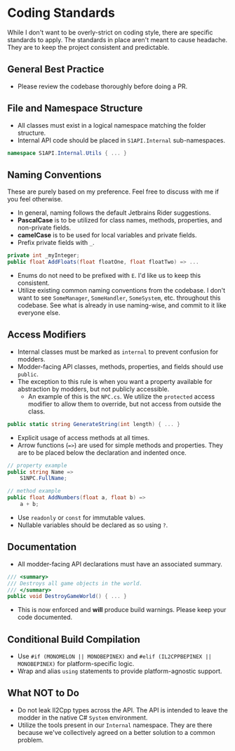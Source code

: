 # Coding Standards
While I don't want to be overly-strict on coding style, there are specific standards to apply.
The standards in place aren't meant to cause headache.
They are to keep the project consistent and predictable.

## General Best Practice
* Please review the codebase thoroughly before doing a PR.

## File and Namespace Structure
* All classes must exist in a logical namespace matching the folder structure.
* Internal API code should be placed in `S1API.Internal` sub-namespaces.
```C#
namespace S1API.Internal.Utils { ... }
```

## Naming Conventions
These are purely based on my preference.
Feel free to discuss with me if you feel otherwise.
* In general, naming follows the default Jetbrains Rider suggestions.
* **PascalCase** is to be utilized for class names, methods, properties, and non-private fields.
* **camelCase** is to be used for local variables and private fields.
* Prefix private fields with `_`.
```C#
private int _myInteger;
public float AddFloats(float floatOne, float floatTwo) => ...
```
* Enums do not need to be prefixed with `E`. I'd like us to keep this consistent.
* Utilize existing common naming conventions from the codebase. 
  I don't want to see `SomeManager`, `SomeHandler`, `SomeSystem`, etc. throughout this codebase.
  See what is already in use naming-wise, and commit to it like everyone else.

## Access Modifiers
* Internal classes must be marked as `internal` to prevent confusion for modders.
* Modder-facing API classes, methods, properties, and fields should use `public`.
* The exception to this rule is when you want a property available for abstraction by modders, but not publicly accessible.
  * An example of this is the `NPC.cs`. We utilize the `protected` access modifier to allow them to override, but not access from outside the class. 
```C#
public static string GenerateString(int length) { ... }
```
* Explicit usage of access methods at all times.
* Arrow functions (`=>`) are used for simple methods and properties. They are to be placed below the declaration and indented once.
```C#
// property example
public string Name =>
    S1NPC.FullName;

// method example
public float AddNumbers(float a, float b) =>
    a + b;
```
* Use `readonly` or `const` for immutable values.
* Nullable variables should be declared as so using `?`.

## Documentation
* All modder-facing API declarations must have an associated summary.
```C#
/// <summary>
/// Destroys all game objects in the world.
/// </summary>
public void DestroyGameWorld() { ... }
```
* This is now enforced and **will** produce build warnings. Please keep your code documented.

## Conditional Build Compilation
* Use `#if (MONOMELON || MONOBEPINEX)` and `#elif (IL2CPPBEPINEX || MONOBEPINEX)` for platform-specific logic.
* Wrap and alias `using` statements to provide platform-agnostic support.


## What **NOT** to Do
* Do not leak Il2Cpp types across the API. 
  The API is intended to leave the modder in the native C# `System` environment.
* Utilize the tools present in our `Internal` namespace.
  They are there because we've collectively agreed on a better solution to a common problem.